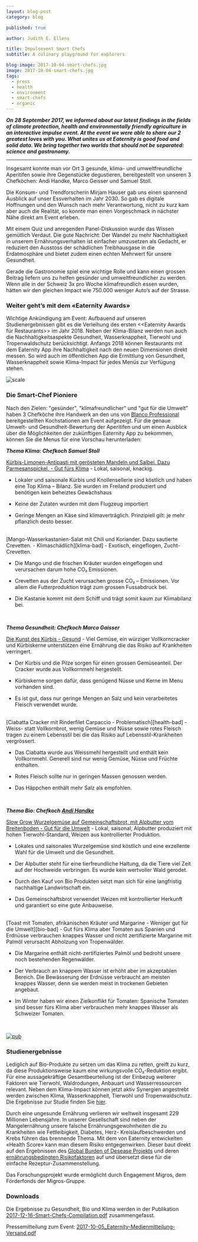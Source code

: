 ```yaml
---
layout: blog-post
category: blog

published: true

author: Judith E. Ellens

title: Impulsevent Smart Chefs
subtitle: A culinary playground for explorers

blog-image: 2017-10-04-smart-chefs.jpg
image: 2017-10-04-smart-chefs.jpg
tags:
  - press
  - health
  - environment
  - smart-chefs
  - organic
---
```


**_On 28 September 2017, we informed about our latest findings in the fields of climate protection, health and environmentally friendly agriculture in an interactive impulse event. At the event we were able to share our 2 greatest loves with you. What unites us at Eaternity is good food and solid data. We bring together two worlds that should not be separated: science and gastronomy._**

<hr />

Insgesamt konnte man vor Ort 3 gesunde, klima- und umweltfreundliche Aperitifen
sowie ihre Gegenstücke degustieren, bereitgestellt von unseren 3 Chefköchen:
Andi Handke, Marco Geisser und Samuel Stoll.

Die Konsum- und Trendforscherin Mirjam Hauser gab uns einen spannend Ausblick
auf unser Essverhalten im Jahr 2030. So gab es digitale Hoffnungen und den
Wunsch nach mehr Verantwortung, nicht zu kurz kam aber auch die Realität, so
konnte man einen Vorgeschmack in nächster Nähe direkt am Event erleben.

Mit einem Quiz und anregenden Panel-Diskussion wurde das Wissen gemütlich
Verdaut. Die gute Nachricht: Der Wandel zu mehr Nachhaltigkeit in unserem
Ernährungsverhalten ist einfacher umzusetzen als Gedacht, er reduziert den
Ausstoss der schädlichen Treibhausgase in die Erdatmosphäre und bietet zudem
einen echten Mehrwert für unsere Gesundheit.

Gerade die Gastronomie spiel eine wichtige Rolle und kann einen grossen Beitrag
liefern uns zu helfen gesünder und umweltfreundlicher zu werden. Wenn alle in
der Schweiz 3x pro Woche klimafreundlich essen wurden, hätten wir den gleichen
Impact wie 750.000 weniger Auto’s auf der Strasse.

### Weiter geht’s mit dem «Eaternity Awards»

Wichtige Ankündigung am Event: Aufbauend auf unseren Studienergebnissen gibt es
die Verleihung des ersten <<Eaternity Awards für Restaurants>> im Jahr 2018.
Neben der Klima-Bilanz werden nun auch die Nachhaltigkeitsaspekte Gesundheit,
Wasserknappheit, Tierwohl und Tropenwaldschutz berücksichtigt. Anfangs 2018
können Restaurants mit dem Eaternity App ihre Nachhaltigkeit nach den neuen
Dimensionen direkt messen. So wird auch im öffentlichen App die Ermittlung von
Gesundheit, Wasserknappheit sowie Klima-Impact für jedes Menüs zur Verfügung
stehen.

![scale](/assets/smart-chefs/illustration.png "App Illustration Menu")

### Die Smart-Chef Pioniere

Nach den Zielen: "gesünder", "klimafreundlicher" und "gut für die Umwelt" haben
3 Chefköche ihre Handwerk an den uns von [Blanco Professional][blanco]
bereitgestellten Kochstationen am Event aufgezeigt. Für die genaue Umwelt- und
Gesundheit-Bewertung der Aperitifen und um einen Ausblick über die Möglichkeiten
der zukünftigen Eaternity App zu bekommen, können Sie die Menus für eine
Vorschau herunterladen:

<em style="font-weight: bold;">**Thema Klima: Chefkoch Samuel Stoll**</em>

[Kürbis-Limonen-Antipasti mit gerösteten Mandeln und Salbei. Dazu
Parmesanspickel. - Gut fürs Klima][klima-good] - Lokal, saisonal, knackig.

- Lokaler und saisonale Kürbis und Knollensellerie sind köstlich und haben eine
  Top Klima – Bilanz. Sie wurden im Freiland produziert und benötigen kein
  beheiztes Gewächshaus

- Keine der Zutaten wurden mit dem Flugzeug importiert

- Geringe Mengen an Käse sind klimaverträglich. Prinzipiell gilt: je mehr
  pflanzlich desto besser.

<br />
[Mango-Wasserkastanien-Salat mit Chili und Koriander. Dazu sautierte Crevetten. - Klimaschädlich][klima-bad] - Exotisch, eingeflogen, Zucht-Crevetten.

- Die Mango und die frischen Kräuter wurden eingeflogen und verursachen darum
  hohe CO₂ Emissionen.

- Crevetten aus der Zucht verursachen grosse CO₂ – Emissionen. Vor allem die
  Futterproduktion trägt zum grossen Fussabdruck bei.

- Die Kastanie kommt mit dem Schiff und trägt somit kaum zur Klimabilanz bei.

<br />

<em style="font-weight: bold;">**Thema Gesundheit: Chefkoch Marco Gaisser**</em>

[Die Kunst des Kürbis - Gesund][health-good] - Viel Gemüse, ein würziger
Vollkorncracker und Kürbiskerne unterstützen eine Ernährung die das Risiko auf
Krankheiten verringert.

- Der Kürbis und die Pilze sorgen für einen grossen Gemüseanteil. Der Cracker
  wurde aus Vollkornmehl hergestellt.

- Kürbiskerne sorgen dafür, dass genügend Nüsse und Kerne im Menu vorhanden
  sind.

- Es ist gut, dass nur geringe Mengen an Salz und kein verarbeitetes Fleisch
  verwendet wurde.

<br />
[Ciabatta Cracker mit Rinderfilet Carpaccio - Problematisch][health-bad] - Weiss- statt Vollkornbrot, wenig Gemüse und Nüsse sowie rotes Fleisch tragen zu einem Lebensstil bei die das Risiko auf Lebensstil-Krankheiten vergrössert.

- Das Ciabatta wurde aus Weissmehl hergestellt und enthält kein Vollkornmehl.
  Generell sind nur wenig Gemüse, Nüsse und Früchte enthalten.

- Rotes Fleisch sollte nur in geringen Massen genossen werden.

- Das Häppchen enthält mehr Salz als empfohlen.

<br />

<em style="font-weight: bold;">**Thema Bio: Chefkoch [Andi Handke][hanke]**</em>

[Slow Grow Wurzelgemüse auf Gemeinschaftsbrot, mit Alpbutter vom Breitenboden -
Gut für die Umwelt][bio-good] - Lokal, saisonal, Alpbutter produziert mit hohen
Tierwohl-Standard, Weizen aus kontrollierter Produktion.

- Lokales und saisonales Wurzelgemüse sind köstlich und eine exzellente Wahl für
  die Umwelt und die Gesundheit.

- Der Alpbutter steht für eine tierfreundliche Haltung, da die Tiere viel Zeit
  auf der Hochweide verbringen. Es wurde kein wertvoller Wald gerodet.

- Durch den Kauf von Bio Produkten setzt man sich für eine langfristig
  nachhaltige Landwirtschaft ein.

- Das Gemeinschaftsbrot verwendet Weizen mit kontrollierter Herkunft und
  garantiert so eine gute Anbauweise.

<br />
[Toast mit Tomaten, afrikanischen Kräuter und Margarine - Weniger gut für die Umwelt][bio-bad] - Gut fürs Klima aber Tomaten aus Spanien und Erdnüsse verbrauchen knappes Wasser und nicht zertifizierte Margarine mit Palmöl verursacht Abholzung von Tropenwälder.

- Die Margarine enthält nicht-zertifiziertes Palmöl und bedroht unsere noch
  bestehenden Regenwälder.

- Der Verbrauch an knappem Wasser ist erhöht aber im akzeptablen Bereich. Die
  Bewässerung der Erdnüsse verbraucht am meisten knappes Wasser, denn sie werden
  meist in trockenen Gebieten angebaut.

- Im Winter haben wir einen Zielkonflikt für Tomaten: Spanische Tomaten sind
  besser fürs Klima aber verbrauchen mehr knappes Wasser als Schweizer Tomaten.

<br />

[![pub](/assets/smart-chefs/cover.jpg "Publication")][summary]

### Studienergebnisse

Lediglich auf Bio-Produkte zu setzen um das Klima zu retten, greift zu kurz, da
diese Produktionsweise kaum eine wirkungsvolle CO₂-Reduktion ergibt. Für eine
aussagekräftige Gesamtbeurteilung ist der Einbezug weiterer Faktoren wie
Tierwohl, Waldrodungen, Anbauart und Wasserressourcen relevant. Neben dem
Klima-Impact können jetzt aktiv Synergien angestrebt werden zwischen Klima,
Wasserknappheit, Tierwohl und Tropenwaldschutz. Die Ergebnisse zur Studie finden
Sie [hier][organic].

Durch eine ungesunde Ernährung verlieren wir weltweit insgesamt 229 Millionen
Lebensjahre. In unserer Gesellschaft sind neben der Mangelernährung unsere
falsche Ernährungsgewohnheiten die zu Krankheiten wie Fettleibigkeit, Diabetes,
Herz- Kreislaufbeschwerden und Krebs führen das brennende Thema. Mit dem von
Eaternity entwickelten «Health Score» kann man diesem Risiko entgegenwirken.
Dieser baut direkt auf den Ergebnissen des [Global Burden of Desease
Projekts][gbd] und deren [ernährungsbedingten Risikofaktoren][health] auf und
übersetzt diese für die einfache Rezeptur-Zusammenstellung.

Das Forschungsprojekt wurde ermöglicht durch Engagement Migros, dem Förderfonds
der Migros-Gruppe.

### Downloads

Die Ergebnisse zu Gesundheit, Bio und Klima werden in der Publikation
[2017-12-16-Smart-Chefs-Compilation.pdf][summary] zusammengefasst.

Pressemitteilung zum Event:
[2017-10-05_Eaternity-Medienmitteilung-Versand.pdf][presse]

[hanke]: http://andihandke.ch
[blanco]: http://www.blanco-professional.com
[bio-bad]: http://www.eaternity.org/assets/smart-chefs/Illustration-Organic-Bad.pdf
[bio-good]: http://www.eaternity.org/assets/smart-chefs/Illustration-Organic-Good.pdf
[klima-bad]: http://www.eaternity.org/assets/smart-chefs/Illustration-Klima-Bad.pdf
[klima-good]: http://www.eaternity.org/assets/smart-chefs/Illustration-Klima-Good.pdf
[health-bad]: http://www.eaternity.org/assets/smart-chefs/Illustration-Health-Bad.pdf
[health-good]: http://www.eaternity.org/assets/smart-chefs/Illustration-Health-Good.pdf
[health]: http://www.eaternity.org/assets/smart-chefs/Dietary-Risk-Factors.pdf
[organic]: http://www.eaternity.org/assets/smart-chefs/170927-Eaternity-fact_sheet_booklet.pdf
[summary]: http://www.eaternity.org/assets/smart-chefs/2017-12-16-Smart-Chefs-Compilation.pdf
[presse]: http://www.eaternity.org/assets/smart-chefs/2017-10-05_Eaternity-Medienmitteilung-Versand.pdf
[gbd]: http://www.healthdata.org/gbd

